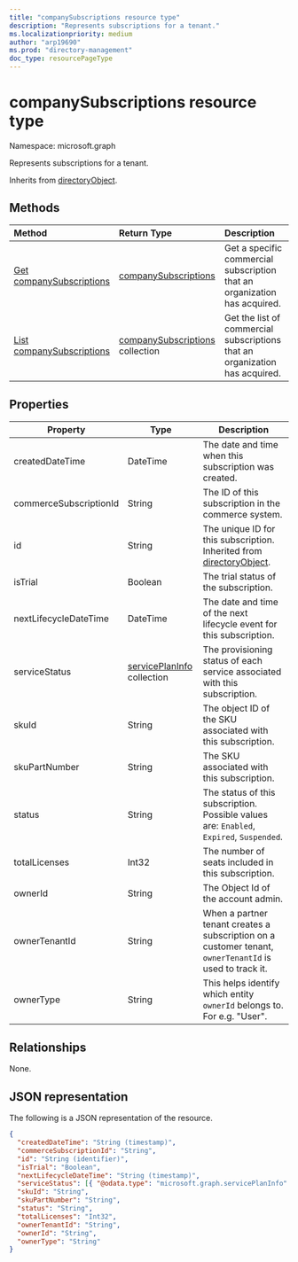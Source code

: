 ```yaml
---
title: "companySubscriptions resource type"
description: "Represents subscriptions for a tenant."
ms.localizationpriority: medium
author: "arp19690"
ms.prod: "directory-management"
doc_type: resourcePageType
---
```


# companySubscriptions resource type

Namespace: microsoft.graph

Represents subscriptions for a tenant.

Inherits from [directoryObject](directoryobject.md).

## Methods

| Method                                                           | Return Type                                                | Description                                                                 |
| :--------------------------------------------------------------- | :--------------------------------------------------------- | :-------------------------------------------------------------------------- |
| [Get companySubscriptions](../api/companysubscriptions-get.md)   | [companySubscriptions](companysubscriptions.md)            | Get a specific commercial subscription that an organization has acquired.   |
| [List companySubscriptions](../api/companysubscriptions-list.md) | [companySubscriptions](companysubscriptions.md) collection | Get the list of commercial subscriptions that an organization has acquired. |

## Properties

| Property               | Type                                             | Description                                                                                             |
| ---------------------- | ------------------------------------------------ | ------------------------------------------------------------------------------------------------------- |
| createdDateTime        | DateTime                                         | The date and time when this subscription was created.                                                   |
| commerceSubscriptionId | String                                           | The ID of this subscription in the commerce system.                                                     |
| id                     | String                                           | The unique ID for this subscription. Inherited from [directoryObject](directoryobject.md).              |
| isTrial                | Boolean                                          | The trial status of the subscription.                                                                   |
| nextLifecycleDateTime  | DateTime                                         | The date and time of the next lifecycle event for this subscription.                                    |
| serviceStatus          | [servicePlanInfo](serviceplaninfo.md) collection | The provisioning status of each service associated with this subscription.                              |
| skuId                  | String                                           | The object ID of the SKU associated with this subscription.                                             |
| skuPartNumber          | String                                           | The SKU associated with this subscription.                                                              |
| status                 | String                                           | The status of this subscription. Possible values are: `Enabled`, `Expired`, `Suspended`.                |
| totalLicenses          | Int32                                            | The number of seats included in this subscription.                                                      |
| ownerId                | String                                           | The Object Id of the account admin.                                                                     |
| ownerTenantId          | String                                           | When a partner tenant creates a subscription on a customer tenant, `ownerTenantId` is used to track it. |
| ownerType              | String                                           | This helps identify which entity `ownerId` belongs to. For e.g. "User".                                 |

## Relationships

None.

## JSON representation

The following is a JSON representation of the resource.

<!-- {
  "blockType": "resource",
  "optionalProperties": [
  ],
  "keyProperty": "id",
  "@odata.type": "microsoft.graph.companySubscriptions"
}-->

```json
{
  "createdDateTime": "String (timestamp)",
  "commerceSubscriptionId": "String",
  "id": "String (identifier)",
  "isTrial": "Boolean",
  "nextLifecycleDateTime": "String (timestamp)",
  "serviceStatus": [{ "@odata.type": "microsoft.graph.servicePlanInfo" }],
  "skuId": "String",
  "skuPartNumber": "String",
  "status": "String",
  "totalLicenses": "Int32",
  "ownerTenantId": "String",
  "ownerId": "String",
  "ownerType": "String"
}
```
